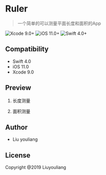 # Ruler
> 一个简单的可以测量平面长度和面积的App   

![Xcode 9.0+](https://img.shields.io/badge/Xcode-9.0%2B-blue.svg)
![iOS 11.0+](https://img.shields.io/badge/iOS-11.0%2B-blue.svg)
![Swift 4.0+](https://img.shields.io/badge/Swift-4.0%2B-orange.svg)





## Compatibility

- Swift 4.0
- iOS 11.0
- Xcode 9.0


## Preview

1. 长度测量




2. 面积测量





## Author
* Liu youliang

## License
Copyright @2019 Liuyouliang
